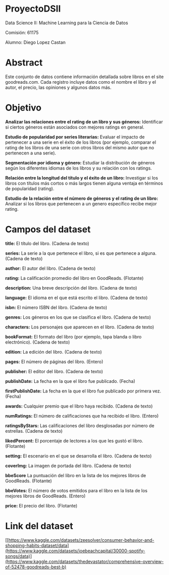 # ProyectoDSII

Data Science II: Machine Learning para la Ciencia de Datos

Comisión: 61175

Alumno: Diego Lopez Castan


# Abstract

Este conjunto de datos contiene información detallada sobre libros en el site goodreads.com. Cada registro incluye datos como el nombre el libro y el autor, el precio, las opiniones y algunos datos más.


# Objetivo

**Analizar las relaciones entre el rating de un libro y sus géneros:**
Identificar si ciertos géneros están asociados con mejores ratings en general.

**Estudio de popularidad por series literarias:** Evaluar el impacto de pertenecer a una serie en el éxito de los libros (por ejemplo, comparar el rating de los libros de una serie con otros libros del mismo autor que no pertenecen a una serie).

**Segmentación por idioma y género:** Estudiar la distribución de géneros según los diferentes idiomas de los libros y su relación con los ratings.

**Relación entre la longitud del título y el éxito de un libro:** Investigar si los libros con títulos más cortos o más largos tienen alguna ventaja en términos de popularidad (rating).

**Estudio de la relación entre el número de géneros y el rating de un libro:** Analizar si los libros que pertenecen a un genero específico recibe mejor rating.


# Campos del dataset

**title:** El título del libro. (Cadena de texto)

**series:** La serie a la que pertenece el libro, si es que pertenece a alguna. (Cadena de texto)

**author:** El autor del libro. (Cadena de texto)

**rating:** La calificación promedio del libro en GoodReads. (Flotante)

**description:** Una breve descripción del libro. (Cadena de texto)

**language:** El idioma en el que está escrito el libro. (Cadena de texto)

**isbn:** El número ISBN del libro. (Cadena de texto)

**genres:** Los géneros en los que se clasifica el libro. (Cadena de texto)

**characters:** Los personajes que aparecen en el libro. (Cadena de texto)

**bookFormat:** El formato del libro (por ejemplo, tapa blanda o libro electrónico). (Cadena de texto)

**edition:** La edición del libro. (Cadena de texto)

**pages:** El número de páginas del libro. (Entero)

**publisher:** El editor del libro. (Cadena de texto)

**publishDate:** La fecha en la que el libro fue publicado. (Fecha)

**firstPublishDate:** La fecha en la que el libro fue publicado por primera vez. (Fecha)

**awards:** Cualquier premio que el libro haya recibido. (Cadena de texto)

**numRatings:** El número de calificaciones que ha recibido el libro. (Entero)

**ratingsByStars:** Las calificaciones del libro desglosadas por número de estrellas. (Cadena de texto)

**likedPercent:** El porcentaje de lectores a los que les gustó el libro. (Flotante)

**setting:** El escenario en el que se desarrolla el libro. (Cadena de texto)

**coverImg:** La imagen de portada del libro. (Cadena de texto)

**bbeScore** La puntuación del libro en la lista de los mejores libros de GoodReads. (Flotante)

**bbeVotes:** El número de votos emitidos para el libro en la lista de los mejores libros de GoodReads. (Entero)

**price:** El precio del libro. (Flotante)

# Link del dataset
[[https://www.kaggle.com/datasets/zeesolver/consumer-behavior-and-shopping-habits-dataset/data](https://www.kaggle.com/datasets/joebeachcapital/30000-spotify-songs/data)](https://www.kaggle.com/datasets/thedevastator/comprehensive-overview-of-52478-goodreads-best-b)
